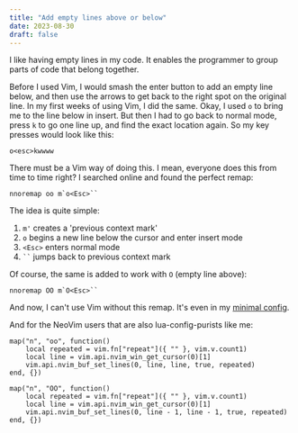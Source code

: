 ```yaml
---
title: "Add empty lines above or below"
date: 2023-08-30
draft: false
---
```


I like having empty lines in my code. It enables the programmer to group parts
of code that belong together.

Before I used Vim, I would smash the enter button
to add an empty line below, and then use the arrows to get back to the right
spot on the original line. In my first weeks of using Vim, I did the same.
Okay, I used `o` to bring me to the line below in insert. But then I had to go
back to normal mode, press `k` to go one line up, and find the exact location
again. So my key presses would look like this:

```
o<esc>kwwww
```

There must be a Vim way of doing this. I mean, everyone does this from time to
time right? I searched online and found the perfect remap:

```
nnoremap oo m`o<Esc>``
```

The idea is quite simple:
1. `m'` creates a 'previous context mark'
2. `o` begins a new line below the cursor and enter insert mode
3. `<Esc>` enters normal mode
4. ` `` ` jumps back to previous context mark

Of course, the same is added to work with `O` (empty line above):

```
nnoremap OO m`O<Esc>``
```

And now, I can't use Vim without this remap. It's even in my [minimal
config](https://gist.github.com/yochem/69babc7f634d0ee4bfbeca771e3f9366#file-comfy-vim-L22-L23
"GitHub Gist with my minimal Vim configuration").

And for the NeoVim users that are also lua-config-purists like me:
```
map("n", "oo", function()
	local repeated = vim.fn["repeat"]({ "" }, vim.v.count1)
	local line = vim.api.nvim_win_get_cursor(0)[1]
	vim.api.nvim_buf_set_lines(0, line, line, true, repeated)
end, {})

map("n", "OO", function()
	local repeated = vim.fn["repeat"]({ "" }, vim.v.count1)
	local line = vim.api.nvim_win_get_cursor(0)[1]
	vim.api.nvim_buf_set_lines(0, line - 1, line - 1, true, repeated)
end, {})
```
